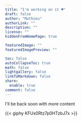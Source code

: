 ```yaml
---
title: "I'm working on it ♥"
draft: false
author: "Mathieu"
authorLink: ""
description: ""
license: ""
hiddenFromHomePage: true

featuredImage: ""
featuredImagePreview: ""

toc: false
autoCollapseToc: true
math: false
lightgallery: false
linkToMarkdown: false
share:
  enable: true
comment: false
---
```


I'll be back soon with more content

{{< giphy KFUx0Rtz7p0HTzbJ7x >}}
